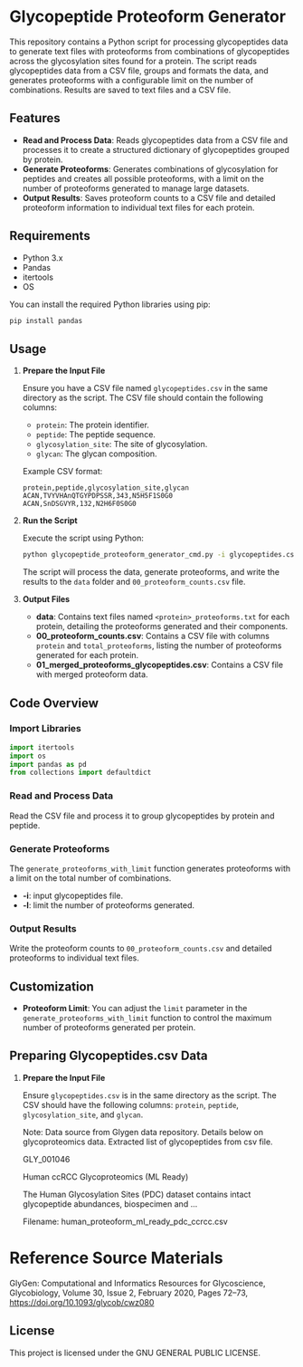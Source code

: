 # Glycopeptide Proteoform Generator

This repository contains a Python script for processing glycopeptides data to generate text files with proteoforms from combinations of glycopeptides across the glycosylation sites found for a protein. The script reads glycopeptides data from a CSV file, groups and formats the data, and generates proteoforms with a configurable limit on the number of combinations. Results are saved to text files and a CSV file.

## Features

- **Read and Process Data**: Reads glycopeptides data from a CSV file and processes it to create a structured dictionary of glycopeptides grouped by protein.
- **Generate Proteoforms**: Generates combinations of glycosylation for peptides and creates all possible proteoforms, with a limit on the number of proteoforms generated to manage large datasets.
- **Output Results**: Saves proteoform counts to a CSV file and detailed proteoform information to individual text files for each protein.

## Requirements

- Python 3.x
- Pandas
- itertools
- OS

You can install the required Python libraries using pip:

```bash
pip install pandas
```

## Usage

1. **Prepare the Input File**

   Ensure you have a CSV file named `glycopeptides.csv` in the same directory as the script. The CSV file should contain the following columns:

   - `protein`: The protein identifier.
   - `peptide`: The peptide sequence.
   - `glycosylation_site`: The site of glycosylation.
   - `glycan`: The glycan composition.

   Example CSV format:

   ```csv
   protein,peptide,glycosylation_site,glycan
   ACAN,TVYVHAnQTGYPDPSSR,343,N5H5F1S0G0
   ACAN,SnDSGVYR,132,N2H6F0S0G0
   ```

2. **Run the Script**

   Execute the script using Python:

   ```bash
   python glycopeptide_proteoform_generator_cmd.py -i glycopeptides.csv -l 10
   ```

   The script will process the data, generate proteoforms, and write the results to the `data` folder and `00_proteoform_counts.csv` file.

3. **Output Files**

   - **data**: Contains text files named `<protein>_proteoforms.txt` for each protein, detailing the proteoforms generated and their components.
   - **00_proteoform_counts.csv**: Contains a CSV file with columns `protein` and `total_proteoforms`, listing the number of proteoforms generated for each protein.
   - **01_merged_proteoforms_glycopeptides.csv**: Contains a CSV file with merged proteoform data.

## Code Overview

### Import Libraries

```python
import itertools
import os
import pandas as pd
from collections import defaultdict
```

### Read and Process Data

Read the CSV file and process it to group glycopeptides by protein and peptide.

### Generate Proteoforms

The `generate_proteoforms_with_limit` function generates proteoforms with a limit on the total number of combinations.

- **-i**: input glycopeptides file.
- **-l**: limit the number of proteoforms generated.

### Output Results

Write the proteoform counts to `00_proteoform_counts.csv` and detailed proteoforms to individual text files.

## Customization

- **Proteoform Limit**: You can adjust the `limit` parameter in the `generate_proteoforms_with_limit` function to control the maximum number of proteoforms generated per protein.

## Preparing Glycopeptides.csv Data

1. **Prepare the Input File**

   Ensure `glycopeptides.csv` is in the same directory as the script. The CSV should have the following columns: `protein`, `peptide`, `glycosylation_site`, and `glycan`.

   Note: Data source from Glygen data repository. Details below on glycoproteomics data. Extracted list of glycopeptides from csv file.
   
   GLY_001046
   
   Human ccRCC Glycoproteomics (ML Ready)

   The Human Glycosylation Sites (PDC) dataset contains intact glycopeptide abundances, biospecimen and ... 
   
   Filename: human_proteoform_ml_ready_pdc_ccrcc.csv

# Reference Source Materials 

GlyGen: Computational and Informatics Resources for Glycoscience, Glycobiology, Volume 30, Issue 2, February 2020, Pages 72–73, https://doi.org/10.1093/glycob/cwz080

## License

This project is licensed under the GNU GENERAL PUBLIC LICENSE.



